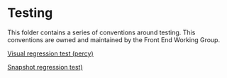 # Testing

This folder contains a series of conventions around testing. This conventions are owned and maintained by the Front End Working Group.


[Visual regression test (percy)](./visual-regression-test.md)

[Snapshot regression test)](./snapshot-test.md)
